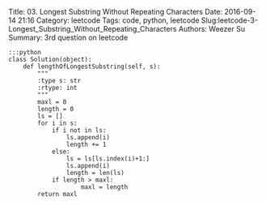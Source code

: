Title: 03. Longest Substring Without Repeating Characters
Date: 2016-09-14 21:16
Category: leetcode
Tags: code, python, leetcode
Slug:leetcode-3-Longest_Substring_Without_Repeating_Characters
Authors: Weezer Su
Summary: 3rd question on leetcode

    :::python
    class Solution(object):
        def lengthOfLongestSubstring(self, s):
            """
            :type s: str
            :rtype: int
            """
            maxl = 0
            length = 0
            ls = []
            for i in s:
                if i not in ls:
                    ls.append(i)
                    length += 1
                else:
                    ls = ls[ls.index(i)+1:]
                    ls.append(i)
                    length = len(ls)
                if length > maxl:
                        maxl = length
            return maxl
